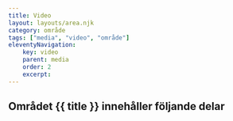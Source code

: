 ```yaml
---
title: Video
layout: layouts/area.njk
category: område
tags: ["media", "video", "område"]
eleventyNavigation:
    key: video
    parent: media
    order: 2
    excerpt: 
---
```

## Området {{ title }} innehåller följande delar
